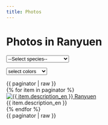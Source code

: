 ```yaml
---
title: Photos
---
```

Photos in Ranyuen
==
<link href="/assets/stylesheets/photoGallery.css" rel="stylesheet"/>
<link href="/assets/stylesheets/colorbox.css" rel="stylesheet"/>
<link href="/assets/stylesheets/pagination.css" rel="stylesheet"/>

<form id="search-form" method="GET">
  <select id="search-form-species_name" name="species_name">
    <option value="" {% if species_name == null %}selected{% endif %}>--Select species--</option>
    <option value="all" {% if species_name == 'all' %}selected{% endif %}>All</option>
    <option value="Calanthe" {% if species_name == 'Calanthe' %}selected{% endif %}>Calanthe</option>
    <option value="Ponerorchis" {% if species_name == 'Ponerorchis' %}selected{% endif %}>Ponerorchis</option>
    <option value="Japanease native orchid" {% if species_name == 'Japanease native orchid' %}selected{% endif %}>Japanese native orchids</option>
    <option value="Ranyuen style" {% if species_name == 'Ranyuen style' %}selected{% endif %}>Ranyuen style</option>
    <option value="others" {% if species_name == 'others' %}selected{% endif %}>Others</option>
  </select>
</form>
<form class="select" id="search-form-color" method="GET">
  <input type="hidden" name="species_name" value="{{ species_name }}">
  <select id="search-form-color" name="color">
    {% if species_name == 'Calanthe' %}
      <option value="">select colors</option>}
      {% for color in colors %}
        <option value="{{ color.color }}" {% if select_color == color.color %}selected{% endif %}>{{ color.color }}</option>
      {% endfor %}
    {% else %}
      <option value="">----</option>}
    {% endif %}
  </select>
</form>
<div style="clear: both;">
  {{ paginator | raw }}
</div>
<div id="photo-gallery" class="photos">
  {% for item in paginator %}
    <div class="photo">
      <a href="/images/gallery/{{ item.uuid }}.jpg"
        class="lightbox"
        title="{{ item.description_en }} Ranyuen">
        <img rel="gallery"
        src="/api/photo?format=jpeg&uuid={{ item.uuid }}&width={{ item.thumb_width }}"
        width="{{ item.thumb_width }}"
        height="{{ item.thumb_height }}"
        alt="{{ item.description_en }} Ranyuen"/>
      </a>
      <div class="photo-description">
        <div>{{ item.description_en }}</div>
      </div>
    </div>
  {% endfor %}
</div>
<div>
  {{ paginator | raw }}
</div>
<script>
$('.pagination li a').each(function() {
  var href = $(this).attr('href');
  $(this).attr('href', 'photos/' + href);
});
</script>
<script src="/assets/javascripts/photoGallery.min.js"></script>
<script>
  window.addEventListener('DOMContentLoaded', function () {
    new PhotoGallery().init(document.getElementById("photo-gallery"));
    document.getElementById('search-form-species_name').onchange = function () {
      document.getElementById('search-form').submit();
    };
    document.getElementById('search-form-color').onchange = function () {
      document.getElementById('search-form-color').submit();
    };
  });
</script>

